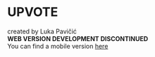 # UPVOTE
created by Luka Pavičić  
**WEB VERSION DEVELOPMENT DISCONTINUED**  
You can find a mobile version [here](https://github.com/LukaPavicic/upvote-mobile) 
